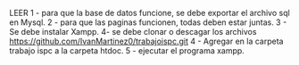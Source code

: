 LEER
1 - para que la base de datos funcione, se debe exportar el archivo sql en Mysql.
2 - para que las paginas funcionen, todas deben estar juntas. 
3 - Se debe instalar Xampp.
4-  se debe clonar o descagar los archivos https://github.com/IvanMartinez0/trabajoispc.git
4 - Agregar en la carpeta trabajo ispc a la carpeta htdoc.
5 - ejecutar el programa xampp.

